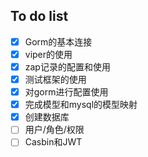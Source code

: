 ## To do list

- [x] Gorm的基本连接
- [x] viper的使用
- [x] zap记录的配置和使用
- [x] 测试框架的使用
- [x] 对gorm进行配置使用
- [x] 完成模型和mysql的模型映射
- [x] 创建数据库
- [ ] 用户/角色/权限
- [ ] Casbin和JWT